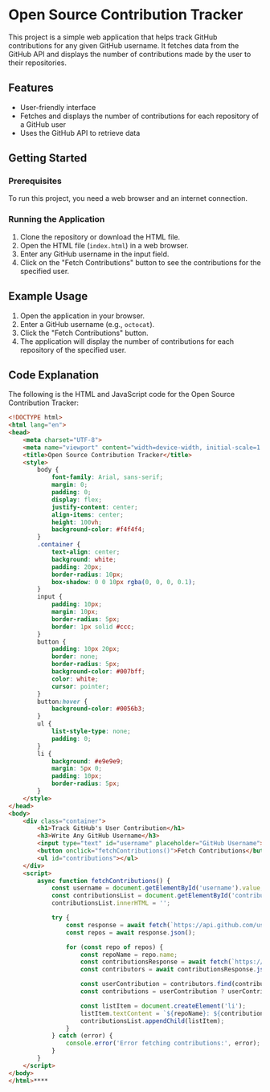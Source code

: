# Open Source Contribution Tracker

This project is a simple web application that helps track GitHub contributions for any given GitHub username. It fetches data from the GitHub API and displays the number of contributions made by the user to their repositories.

## Features

- User-friendly interface
- Fetches and displays the number of contributions for each repository of a GitHub user
- Uses the GitHub API to retrieve data

## Getting Started

### Prerequisites

To run this project, you need a web browser and an internet connection.

### Running the Application

1. Clone the repository or download the HTML file.
2. Open the HTML file (`index.html`) in a web browser.
3. Enter any GitHub username in the input field.
4. Click on the "Fetch Contributions" button to see the contributions for the specified user.

## Example Usage

1. Open the application in your browser.
2. Enter a GitHub username (e.g., `octocat`).
3. Click the "Fetch Contributions" button.
4. The application will display the number of contributions for each repository of the specified user.

## Code Explanation

The following is the HTML and JavaScript code for the Open Source Contribution Tracker:

```html
<!DOCTYPE html>
<html lang="en">
<head>
    <meta charset="UTF-8">
    <meta name="viewport" content="width=device-width, initial-scale=1.0">
    <title>Open Source Contribution Tracker</title>
    <style>
        body {
            font-family: Arial, sans-serif;
            margin: 0;
            padding: 0;
            display: flex;
            justify-content: center;
            align-items: center;
            height: 100vh;
            background-color: #f4f4f4;
        }
        .container {
            text-align: center;
            background: white;
            padding: 20px;
            border-radius: 10px;
            box-shadow: 0 0 10px rgba(0, 0, 0, 0.1);
        }
        input {
            padding: 10px;
            margin: 10px;
            border-radius: 5px;
            border: 1px solid #ccc;
        }
        button {
            padding: 10px 20px;
            border: none;
            border-radius: 5px;
            background-color: #007bff;
            color: white;
            cursor: pointer;
        }
        button:hover {
            background-color: #0056b3;
        }
        ul {
            list-style-type: none;
            padding: 0;
        }
        li {
            background: #e9e9e9;
            margin: 5px 0;
            padding: 10px;
            border-radius: 5px;
        }
    </style>
</head>
<body>
    <div class="container">
        <h1>Track GitHub's User Contribution</h1>
        <h3>Write Any GitHub Username</h3>
        <input type="text" id="username" placeholder="GitHub Username">
        <button onclick="fetchContributions()">Fetch Contributions</button>
        <ul id="contributions"></ul>
    </div>
    <script>
        async function fetchContributions() {
            const username = document.getElementById('username').value;
            const contributionsList = document.getElementById('contributions');
            contributionsList.innerHTML = '';

            try {
                const response = await fetch(`https://api.github.com/users/${username}/repos`);
                const repos = await response.json();

                for (const repo of repos) {
                    const repoName = repo.name;
                    const contributionsResponse = await fetch(`https://api.github.com/repos/${username}/${repoName}/contributors`);
                    const contributors = await contributionsResponse.json();

                    const userContribution = contributors.find(contributor => contributor.login === username);
                    const contributions = userContribution ? userContribution.contributions : 0;

                    const listItem = document.createElement('li');
                    listItem.textContent = `${repoName}: ${contributions} contributions`;
                    contributionsList.appendChild(listItem);
                }
            } catch (error) {
                console.error('Error fetching contributions:', error);
            }
        }
    </script>
</body>
</html>****
